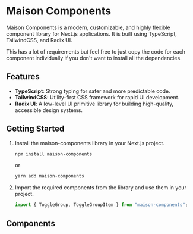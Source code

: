 # Maison Components

Maison Components is a modern, customizable, and highly flexible component library for Next.js applications. It is built using TypeScript, TailwindCSS, and Radix UI.

This has a lot of requirements but feel free to just copy the code for each component individually if you don't want to install all the dependencies.

## Features

- **TypeScript**: Strong typing for safer and more predictable code.
- **TailwindCSS**: Utility-first CSS framework for rapid UI development.
- **Radix UI**: A low-level UI primitive library for building high-quality, accessible design systems.

## Getting Started

1. Install the maison-components library in your Next.js project.

   ```sh
   npm install maison-components
   ```

   or

   ```sh
   yarn add maison-components
   ```

2. Import the required components from the library and use them in your project.

   ```jsx
   import { ToggleGroup, ToggleGroupItem } from "maison-components";
   ```

## Components
